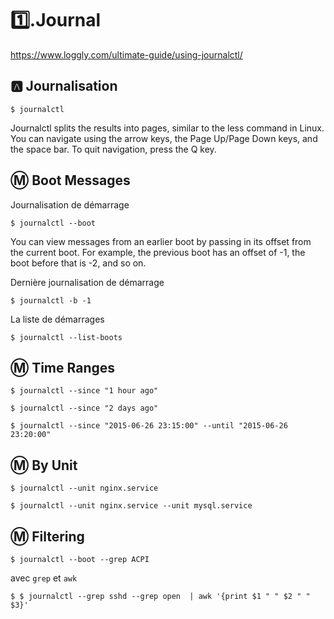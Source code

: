 # :one:.Journal


https://www.loggly.com/ultimate-guide/using-journalctl/

## :a: Journalisation

```
$ journalctl
```



Journalctl splits the results into pages, similar to the less command in Linux. You can navigate using the arrow keys, the Page Up/Page Down keys, and the space bar. To quit navigation, press the Q key.


## :m: Boot Messages

Journalisation de démarrage

```
$ journalctl --boot
```

You can view messages from an earlier boot by passing in its offset from the current boot. For example, the previous boot has an offset of -1, the boot before that is -2, and so on.

Dernière journalisation de démarrage

```
$ journalctl -b -1
```
La liste de démarrages

```
$ journalctl --list-boots
```

## :m: Time Ranges

```
$ journalctl --since "1 hour ago"
```

```
$ journalctl --since "2 days ago"
```

```
$ journalctl --since "2015-06-26 23:15:00" --until "2015-06-26 23:20:00"
```

## :m: By Unit

```
$ journalctl --unit nginx.service
```

```
$ journalctl --unit nginx.service --unit mysql.service
```

## :m: Filtering

```
$ journalctl --boot --grep ACPI
```

avec `grep` et `awk`

```
$ $ journalctl --grep sshd --grep open  | awk '{print $1 " " $2 " " $3}'
```
